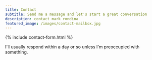 ```yaml
---
title: Contact
subtitle: Send me a message and let's start a great conversation
description: contact mark rondina
featured_image: /images/contact-mailbox.jpg
---
```


{% include contact-form.html %}

I'll usually respond within a day or so unless I'm preoccupied with something.
